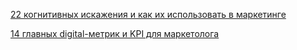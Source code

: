 [22 когнитивных искажения и как их использовать в маркетинге](/Articles/001.md)

[14 главных digital-метрик и KPI для маркетолога](/Articles/002.md)